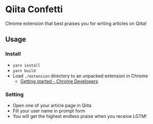 # Qiita Confetti

Chrome extension that best praises you for writing articles on Qiita!

## Usage

### Install

- `yarn install`
- `yarn build`
- Load `./extension` directory to an unpacked extension in Chrome
  - [Getting started - Chrome Developers](https://developer.chrome.com/docs/extensions/mv3/getstarted/#unpacked)

### Setting

- Open one of your article page in Qiita
- Fill your user name in prompt form
- You will get the highest endless praise when you receive LGTM!
